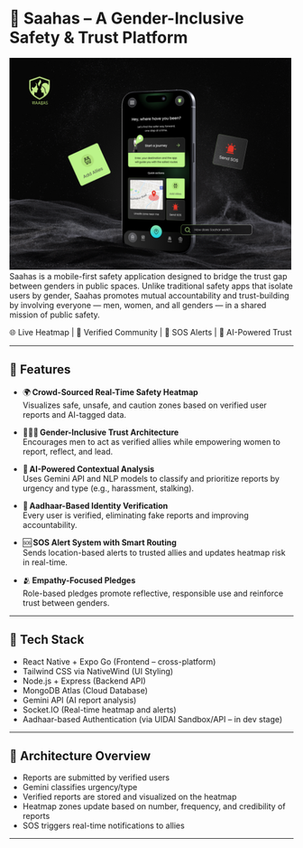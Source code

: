 # 🌸 Saahas – A Gender-Inclusive Safety & Trust Platform

<img src="images/img1 (1).png" alt="=Screenshot" width="500"/>
Saahas is a mobile-first safety application designed to bridge the trust gap between genders in public spaces. Unlike traditional safety apps that isolate users by gender, Saahas promotes mutual accountability and trust-building by involving everyone — men, women, and all genders — in a shared mission of public safety.

🌐 Live Heatmap | 👥 Verified Community | 🔐 SOS Alerts | 🤝 AI-Powered Trust

---

## 🚀 Features

- 🌍 **Crowd-Sourced Real-Time Safety Heatmap**  
  Visualizes safe, unsafe, and caution zones based on verified user reports and AI-tagged data.

- 🧑‍🤝‍🧑 **Gender-Inclusive Trust Architecture**  
  Encourages men to act as verified allies while empowering women to report, reflect, and lead.

- 🧠 **AI-Powered Contextual Analysis**  
  Uses Gemini API and NLP models to classify and prioritize reports by urgency and type (e.g., harassment, stalking).

- 🔐 **Aadhaar-Based Identity Verification**  
  Every user is verified, eliminating fake reports and improving accountability.

- 🆘 **SOS Alert System with Smart Routing**  
  Sends location-based alerts to trusted allies and updates heatmap risk in real-time.

- 🫂 **Empathy-Focused Pledges**  
  Role-based pledges promote reflective, responsible use and reinforce trust between genders.

---

## 📱 Tech Stack

- React Native + Expo Go (Frontend – cross-platform)
- Tailwind CSS via NativeWind (UI Styling)
- Node.js + Express (Backend API)
- MongoDB Atlas (Cloud Database)
- Gemini API (AI report analysis)
- Socket.IO (Real-time heatmap and alerts)
- Aadhaar-based Authentication (via UIDAI Sandbox/API – in dev stage)

---

## 🧠 Architecture Overview

- Reports are submitted by verified users  
- Gemini classifies urgency/type  
- Verified reports are stored and visualized on the heatmap  
- Heatmap zones update based on number, frequency, and credibility of reports  
- SOS triggers real-time notifications to allies

---
